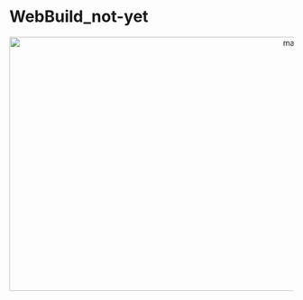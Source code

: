 # WebBuild_not-yet
<div align="center" style="justify-content: space-between;">
  <img src="https://media.discordapp.net/attachments/903318261758840863/955882163679658034/MegaB.png?width=1304&height=702" width="1013" height="450" alt="main-pic">
</div>
